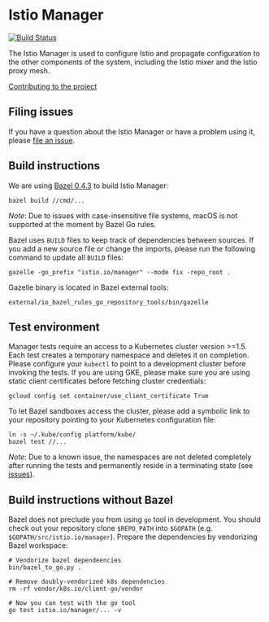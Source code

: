 # Istio Manager #
[![Build Status](https://travis-ci.org/istio/manager.svg?branch=master)](https://travis-ci.org/istio/manager)

The Istio Manager is used to configure Istio and propagate configuration to the
other components of the system, including the Istio mixer and the Istio proxy mesh.

[Contributing to the project](./CONTRIBUTING.md)

## Filing issues ##

If you have a question about the Istio Manager or have a problem using it, please
[file an issue](https://github.com/istio/manager/issues/new).

## Build instructions ##

We are using [Bazel 0.4.3](https://bazel.io) to build Istio Manager:

    bazel build //cmd/...

_Note_: Due to issues with case-insensitive file systems, macOS is not
supported at the moment by Bazel Go rules.

Bazel uses `BUILD` files to keep track of dependencies between sources.
If you add a new source file or change the imports, please run the following command
to update all `BUILD` files:

    gazelle -go_prefix "istio.io/manager" --mode fix -repo_root .

Gazelle binary is located in Bazel external tools:

    external/io_bazel_rules_go_repository_tools/bin/gazelle

## Test environment ##

Manager tests require an access to a Kubernetes cluster version >=1.5. Each
test creates a temporary namespace and deletes it on completion.  Please
configure your `kubectl` to point to a development cluster before invoking the
tests. If you are using GKE, please make sure you are using static client
certificates before fetching cluster credentials:

    gcloud config set container/use_client_certificate True

To let Bazel sandboxes access the cluster, please add a symbolic link to your
repository pointing to your Kubernetes configuration file:

    ln -s ~/.kube/config platform/kube/
    bazel test //...

_Note_: Due to a known issue, the namespaces are not deleted completely
after running the tests and permanently reside in a terminating state
(see [issues](https://github.com/istio/manager/issues/15)).

## Build instructions without Bazel ##

Bazel does not preclude you from using `go` tool in development. You should
check out your repository clone `$REPO_PATH` into `$GOPATH` (e.g.
`$GOPATH/src/istio.io/manager`). Prepare the dependencies by vendorizing Bazel
workspace:

    # Vendorize bazel dependeencies
    bin/bazel_to_go.py .

    # Remove doubly-vendorized k8s dependencies
    rm -rf vendor/k8s.io/client-go/vendor

    # Now you can test with the go tool
    go test istio.io/manager/... -v

